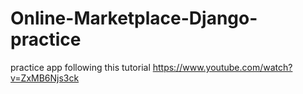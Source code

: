 # Online-Marketplace-Django-practice
practice app following this tutorial https://www.youtube.com/watch?v=ZxMB6Njs3ck
